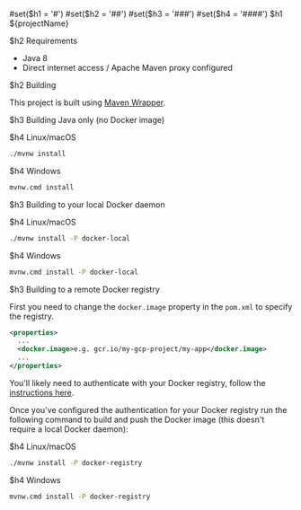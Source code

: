 #set($h1 = '#')
#set($h2 = '##')
#set($h3 = '###')
#set($h4 = '####')
$h1 ${projectName}

$h2 Requirements

* Java 8
* Direct internet access / Apache Maven proxy configured

$h2 Building

This project is built using [Maven Wrapper](https://github.com/takari/maven-wrapper).

$h3 Building Java only (no Docker image)

$h4 Linux/macOS

```bash
./mvnw install
```

$h4 Windows

```bash
mvnw.cmd install
```

$h3 Building to your local Docker daemon

$h4 Linux/macOS

```bash
./mvnw install -P docker-local
```

$h4 Windows

```bash
mvnw.cmd install -P docker-local
```

$h3 Building to a remote Docker registry

First you need to change the `docker.image` property in the `pom.xml` to specify the registry.

```xml
<properties>
  ...
  <docker.image>e.g. gcr.io/my-gcp-project/my-app</docker.image>
  ...
</properties>
```

You'll likely need to authenticate with your Docker registry, follow the
[instructions here](https://github.com/GoogleContainerTools/jib/tree/master/jib-maven-plugin#authentication-methods).

Once you've configured the authentication for your Docker registry run the following command to
build and push the Docker image (this doesn't require a local Docker daemon):

$h4 Linux/macOS

```bash
./mvnw install -P docker-registry
```

$h4 Windows

```bash
mvnw.cmd install -P docker-registry
```
